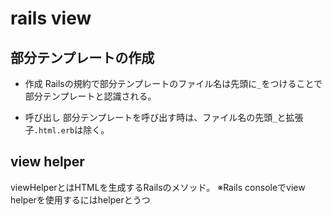 # rails view

## 部分テンプレートの作成

- 作成
Railsの規約で部分テンプレートのファイル名は先頭に`_`をつけることで部分テンプレートと認識される。

- 呼び出し
部分テンプレートを呼び出す時は、ファイル名の先頭`_`と拡張子`.html.erb`は除く。

## view helper

viewHelperとはHTMLを生成するRailsのメソッド。
※Rails consoleでview helperを使用するにはhelperとうつ
